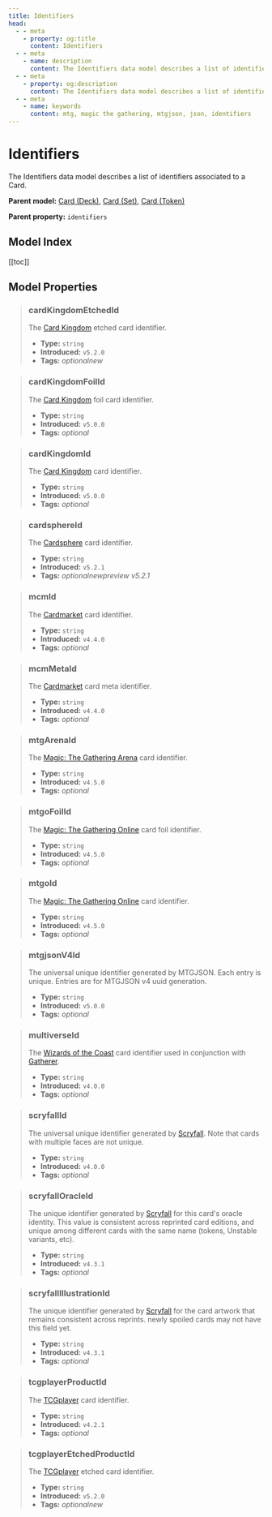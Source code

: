 ```yaml
---
title: Identifiers
head:
  - - meta
    - property: og:title
      content: Identifiers
  - - meta
    - name: description
      content: The Identifiers data model describes a list of identifiers associated to a Card.
  - - meta
    - property: og:description
      content: The Identifiers data model describes a list of identifiers associated to a Card.
  - - meta
    - name: keywords
      content: mtg, magic the gathering, mtgjson, json, identifiers
---
```


# Identifiers

The Identifiers data model describes a list of identifiers associated to a Card.

**Parent model:** [Card (Deck)](/data-models/card-deck/), [Card (Set)](/data-models/card-set/), [Card (Token)](/data-models/card-token/)  

**Parent property:** `identifiers`

## Model Index

<ModelType type="Identifiers" />

<PropertyToggler/>

[[toc]]

## Model Properties

> ### cardKingdomEtchedId
>
> The [Card Kingdom](https://www.cardkingdom.com/?partner=mtgjson&utm_source=mtgjson&utm_medium=affiliate&utm_campaign=mtgjson) etched card identifier.
>
> - **Type:** `string`
> - **Introduced:** `v5.2.0`
> - **Tags:** <i class="optional">optional</i><i class="new">new</i>

> ### cardKingdomFoilId
>
> The [Card Kingdom](https://www.cardkingdom.com/?partner=mtgjson&utm_source=mtgjson&utm_medium=affiliate&utm_campaign=mtgjson) foil card identifier.
>
> - **Type:** `string`
> - **Introduced:** `v5.0.0`
> - **Tags:** <i class="optional">optional</i>

> ### cardKingdomId
>
> The [Card Kingdom](https://www.cardkingdom.com/?partner=mtgjson&utm_source=mtgjson&utm_medium=affiliate&utm_campaign=mtgjson) card identifier.
>
> - **Type:** `string`
> - **Introduced:** `v5.0.0`
> - **Tags:** <i class="optional">optional</i>

> ### cardsphereId
>
> The [Cardsphere](https://www.cardsphere.com/) card identifier.
>
> - **Type:** `string`
> - **Introduced:** `v5.2.1`
> - **Tags:** <i class="optional">optional</i><i class="new">new</i><i class="preview">preview v5.2.1</i>

> ### mcmId
>
> The [Cardmarket](https://www.cardmarket.com/en/Magic?utm_campaign=card_prices&utm_medium=text&utm_source=mtgjson) card identifier.
>
> - **Type:** `string`
> - **Introduced:** `v4.4.0`
> - **Tags:** <i class="optional">optional</i>

> ### mcmMetaId
>
> The [Cardmarket](https://www.cardmarket.com/en/Magic?utm_campaign=card_prices&utm_medium=text&utm_source=mtgjson) card meta identifier.
>
> - **Type:** `string`
> - **Introduced:** `v4.4.0`
> - **Tags:** <i class="optional">optional</i>

> ### mtgArenaId
>
> The [Magic: The Gathering Arena](https://magic.wizards.com/en/mtgarena) card identifier.
>
> - **Type:** `string`
> - **Introduced:** `v4.5.0`
> - **Tags:** <i class="optional">optional</i>

> ### mtgoFoilId
>
> The [Magic: The Gathering Online](https://magic.wizards.com/en/mtgo) card foil identifier.
>
> - **Type:** `string`
> - **Introduced:** `v4.5.0`
> - **Tags:** <i class="optional">optional</i>

> ### mtgoId
>
> The [Magic: The Gathering Online](https://magic.wizards.com/en/mtgo) card identifier.
>
> - **Type:** `string`
> - **Introduced:** `v4.5.0`
> - **Tags:** <i class="optional">optional</i>

> ### mtgjsonV4Id
>
> The universal unique identifier generated by MTGJSON. Each entry is unique. Entries are for MTGJSON v4 uuid generation.
>
> - **Type:** `string`
> - **Introduced:** `v5.0.0`
> - **Tags:** <i class="optional">optional</i>

> ### multiverseId
>
> The [Wizards of the Coast](https://company.wizards.com) card identifier used in conjunction with [Gatherer](https://gatherer.wizards.com).
>
> - **Type:** `string`
> - **Introduced:** `v4.0.0`
> - **Tags:** <i class="optional">optional</i>

> ### scryfallId
>
> The universal unique identifier generated by [Scryfall](https://scryfall.com/). Note that cards with multiple faces are not unique.
>
> - **Type:** `string`
> - **Introduced:** `v4.0.0`
> - **Tags:** <i class="optional">optional</i>

> ### scryfallOracleId
>
> The unique identifier generated by [Scryfall](https://scryfall.com/) for this card's oracle identity. This value is consistent across reprinted card editions, and unique among different cards with the same name (tokens, Unstable variants, etc).
>
> - **Type:** `string`
> - **Introduced:** `v4.3.1`
> - **Tags:** <i class="optional">optional</i>

> ### scryfallIllustrationId
>
> The unique identifier generated by [Scryfall](https://scryfall.com/) for the card artwork that remains consistent across reprints. newly spoiled cards may not have this field yet.
>
> - **Type:** `string`
> - **Introduced:** `v4.3.1`
> - **Tags:** <i class="optional">optional</i>

> ### tcgplayerProductId
>
> The [TCGplayer](https://www.tcgplayer.com?partner=mtgjson&utm_campaign=affiliate&utm_medium=mtgjson&utm_source=mtgjson) card identifier.
>
> - **Type:** `string`
> - **Introduced:** `v4.2.1`
> - **Tags:** <i class="optional">optional</i>

> ### tcgplayerEtchedProductId
>
> The [TCGplayer](https://www.tcgplayer.com?partner=mtgjson&utm_campaign=affiliate&utm_medium=mtgjson&utm_source=mtgjson) etched card identifier.
>
> - **Type:** `string`
> - **Introduced:** `v5.2.0`
> - **Tags:** <i class="optional">optional</i><i class="new">new</i>
